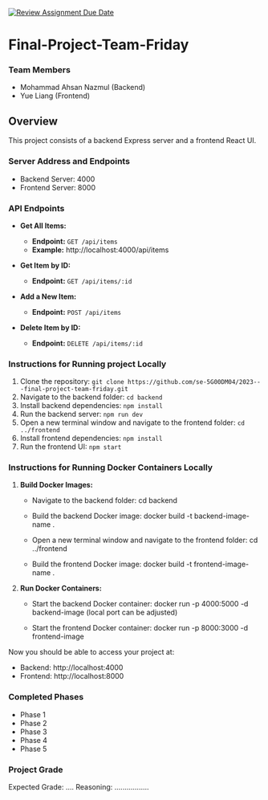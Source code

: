 [![Review Assignment Due Date](https://classroom.github.com/assets/deadline-readme-button-24ddc0f5d75046c5622901739e7c5dd533143b0c8e959d652212380cedb1ea36.svg)](https://classroom.github.com/a/iuze45af)

# Final-Project-Team-Friday
### Team Members
- Mohammad Ahsan Nazmul (Backend)
- Yue Liang (Frontend)

## Overview
This project consists of a backend Express server and a frontend React UI.

### Server Address and Endpoints
- Backend Server: 4000 
- Frontend Server: 8000

### API Endpoints
- **Get All Items:**
  - **Endpoint:** `GET /api/items`
  - **Example:** http://localhost:4000/api/items

- **Get Item by ID:**
  - **Endpoint:** `GET /api/items/:id`

- **Add a New Item:**
  - **Endpoint:** `POST /api/items`

- **Delete Item by ID:**
  - **Endpoint:** `DELETE /api/items/:id`


### Instructions for Running project Locally

1. Clone the repository: `git clone https://github.com/se-5G00DM04/2023---final-project-team-friday.git`
2. Navigate to the backend folder: `cd backend`
3. Install backend dependencies: `npm install`
4. Run the backend server: `npm run dev`
5. Open a new terminal window and navigate to the frontend folder: `cd ../frontend`
6. Install frontend dependencies: `npm install`
7. Run the frontend UI: `npm start`

### Instructions for Running Docker Containers Locally

1. **Build Docker Images:**
   - Navigate to the backend folder:
     cd backend
   - Build the backend Docker image:
     docker build -t backend-image-name .
     
   - Open a new terminal window and navigate to the frontend folder:
     cd ../frontend
   - Build the frontend Docker image:
     docker build -t frontend-image-name .
     

2. **Run Docker Containers:**
   - Start the backend Docker container:
     docker run -p 4000:5000 -d backend-image (local port can be adjusted)

   - Start the frontend Docker container:
     docker run -p 8000:3000 -d frontend-image

Now you should be able to access your project at:
- Backend: http://localhost:4000
- Frontend: http://localhost:8000

### Completed Phases

- Phase 1
- Phase 2
- Phase 3
- Phase 4
- Phase 5


### Project Grade

Expected Grade: ....
Reasoning: .................


